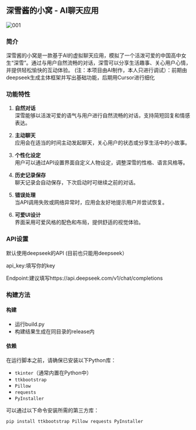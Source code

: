 ## 深雪酱的小窝 - AI聊天应用
![001](https://github.com/user-attachments/assets/38520797-f51e-44e1-89c2-4877d337ba56)
### 简介
深雪酱的小窝是一款基于AI的虚拟聊天应用，模拟了一个活泼可爱的中国高中女生“深雪”。通过与用户自然流畅的对话，深雪可以分享生活趣事、关心用户心情，并提供轻松愉快的互动体验。
(注：本项目由AI制作，本人只进行调试）：前期由deepseek生成主体框架并写出基础功能，后期用Cursor进行细化
### 功能特性
1. **自然对话**  
   深雪能够以活泼可爱的语气与用户进行自然流畅的对话，支持简短回复和情感表达。
   
2. **主动聊天**  
   应用会在适当的时间主动发起聊天，关心用户的状态或分享生活中的小故事。

3. **个性化设定**  
   用户可以通过API设置界面自定义人物设定，调整深雪的性格、语言风格等。

4. **历史记录保存**  
   聊天记录会自动保存，下次启动时可继续之前的对话。

5. **错误处理**  
   当API调用失败或网络异常时，应用会友好地提示用户并尝试恢复。

6. **可爱UI设计**  
   界面采用可爱风格的配色和布局，提供舒适的视觉体验。

### API设置

默认使用deepseek的API (目前也只能用deepseek）

api_key:填写你的key

Endpoint:建议填写https://api.deepseek.com/v1/chat/completions

### 构建方法

#### 构建
- 运行build.py
- 构建结果生成在同目录的release内

#### 依赖
在运行脚本之前，请确保已安装以下Python库：
- `tkinter`（通常内置在Python中）
- `ttkbootstrap`
- `Pillow`
- `requests`
- `PyInstaller`

可以通过以下命令安装所需的第三方库：
```bash
pip install ttkbootstrap Pillow requests PyInstaller

